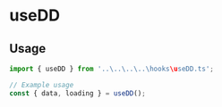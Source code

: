 # useDD

## Usage

```typescript
import { useDD } from '..\..\..\..\hooks\useDD.ts';

// Example usage
const { data, loading } = useDD();
```

